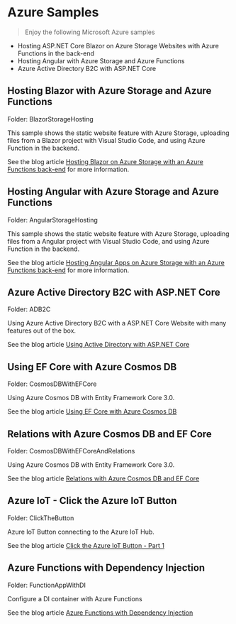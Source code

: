 # Azure Samples

> Enjoy the following Microsoft Azure samples

* Hosting ASP.NET Core Blazor on Azure Storage Websites with Azure Functions in the back-end
* Hosting Angular with Azure Storage and Azure Functions
* Azure Active Directory B2C with ASP.NET Core

## Hosting Blazor with Azure Storage and Azure Functions

Folder: BlazorStorageHosting

This sample shows the static website feature with Azure Storage, uploading files from a Blazor project with Visual Studio Code, and using Azure Function in the backend.

See the blog article [Hosting Blazor on Azure Storage with an Azure Functions back-end](https://csharp.christiannagel.com/2018/07/10/azurestoragestaticwebsite/) for more information.

## Hosting Angular with Azure Storage and Azure Functions

Folder: AngularStorageHosting

This sample shows the static website feature with Azure Storage, uploading files from a Angular project with Visual Studio Code, and using Azure Function in the backend.

See the blog article [Hosting Angular Apps on Azure Storage with an Azure Functions back-end](https://csharp.christiannagel.com/2018/08/08/angularwithazurestorage/) for more information.

## Azure Active Directory B2C with ASP.NET Core

Folder: ADB2C

Using Azure Active Directory B2C with a ASP.NET Core Website with many features out of the box.

See the blog article [Using Active Directory with ASP.NET Core](https://csharp.christiannagel.com/2018/08/01/azureadb2c/)

## Using EF Core with Azure Cosmos DB

Folder: CosmosDBWithEFCore

Using Azure Cosmos DB with Entity Framework Core 3.0.

See the blog article [Using EF Core with Azure Cosmos DB](https://csharp.christiannagel.com/2018/09/05/efcorecosmos/)

## Relations with Azure Cosmos DB and EF Core

Folder: CosmosDBWithEFCoreAndRelations

Using Azure Cosmos DB with Entity Framework Core 3.0.

See the blog article [Relations with Azure Cosmos DB and EF Core](https://csharp.christiannagel.com/2019/04/24/cosmosdbwithefcore/)

## Azure IoT - Click the Azure IoT Button

Folder: ClickTheButton

Azure IoT Button connecting to the Azure IoT Hub.

See the blog article [Click the Azure IoT Button - Part 1](https://csharp.christiannagel.com/2019/07/30/iotbuttonpart1/)

## Azure Functions with Dependency Injection

Folder: FunctionAppWithDI

Configure a DI container with Azure Functions

See the blog article [Azure Functions with Dependency Injection](https://csharp.christiannagel.com)
